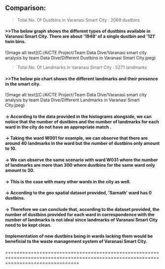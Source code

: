 ## Comparison:

>Total No. Of Dustbins in Varanasi Smart City : 2069 dustbins
#### >>The below graph shows the different types of dustbins available in Varanasi Smart City. There are about '1948' of a single dustbin and '121' twin bins.

![Image alt text](C:/AICTE Project/Team Data Dive/Varanasi smart city analysis by team Data Dive/Different Dustbins in Varanasi Smart City.jpeg)

 

>Total No. Of Landmarks in Varanasi Smart City : 5271 landmarks
#### >>The below pie chart shows the different landmarks and their presence in the smart city.

![Image alt text](C:/AICTE Project/Team Data Dive/Varanasi smart city analysis by team Data Dive/Different Landmarks in Varanasi Smart City.jpeg)




#### -> According to the data provided in the histograms alongside, we can notice that the number of dustbins and the number of landmarks for each ward in the city do not have an appropriate match . 

#### -> Taking the ward W001 for example, we can observe that there are around 40 landmarks in the ward but the number of dustbins only amount to 10.

#### -> We can observe the same scenario with ward W031 where the number of landmarks are more than 300 where dustbins for the same ward only amount to 30.

#### -> This is the case with many other wards in the city as well. 

#### -> According to the geo spatial dataset provided, __'Sarnath' ward has 0 dustbins__.

#### -> Therefore we can conclude that, according to the dataset provided, the number of dustbins provided for each ward in correspondence with the number of landmarks is not ideal since landmarks of Varanasi Smart City need to be kept clean. 


#### __Implementation of new dustbins being in wards lacking them would be beneficial to the waste management system of Varanasi Smart City.__ 


======================================================================================================================================

